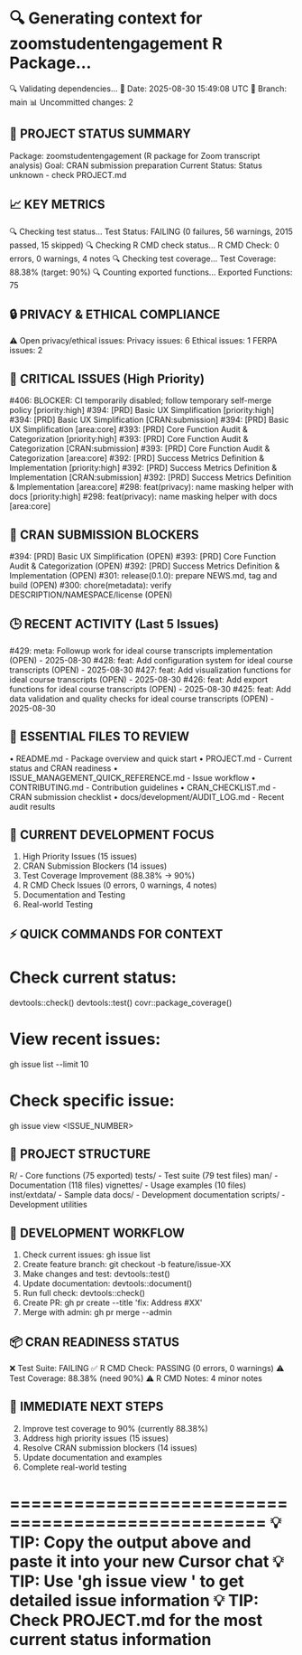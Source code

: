 🔍 Generating context for zoomstudentengagement R Package...
==================================================
🔍 Validating dependencies...
📅 Date: 2025-08-30 15:49:08 UTC
🌿 Branch: main
📊 Uncommitted changes: 2

🎯 PROJECT STATUS SUMMARY
------------------------
Package: zoomstudentengagement (R package for Zoom transcript analysis)
Goal: CRAN submission preparation
Current Status: Status unknown - check PROJECT.md

📈 KEY METRICS
-------------
🔍 Checking test status...
Test Status: FAILING (0 failures, 56 warnings, 2015 passed, 15 skipped)
🔍 Checking R CMD check status...
R CMD Check: 0 errors, 0 warnings, 4 notes
🔍 Checking test coverage...
Test Coverage: 88.38% (target: 90%)
🔍 Counting exported functions...
Exported Functions: 75

🔒 PRIVACY & ETHICAL COMPLIANCE
-----------------------------
⚠️  Open privacy/ethical issues:
   Privacy issues: 6
   Ethical issues: 1
   FERPA issues: 2

🚨 CRITICAL ISSUES (High Priority)
--------------------------------
#406: BLOCKER: CI temporarily disabled; follow temporary self-merge policy [priority:high]
#394: [PRD] Basic UX Simplification [priority:high]
#394: [PRD] Basic UX Simplification [CRAN:submission]
#394: [PRD] Basic UX Simplification [area:core]
#393: [PRD] Core Function Audit & Categorization [priority:high]
#393: [PRD] Core Function Audit & Categorization [CRAN:submission]
#393: [PRD] Core Function Audit & Categorization [area:core]
#392: [PRD] Success Metrics Definition & Implementation [priority:high]
#392: [PRD] Success Metrics Definition & Implementation [CRAN:submission]
#392: [PRD] Success Metrics Definition & Implementation [area:core]
#298: feat(privacy): name masking helper with docs [priority:high]
#298: feat(privacy): name masking helper with docs [area:core]

🎯 CRAN SUBMISSION BLOCKERS
--------------------------
#394: [PRD] Basic UX Simplification (OPEN)
#393: [PRD] Core Function Audit & Categorization (OPEN)
#392: [PRD] Success Metrics Definition & Implementation (OPEN)
#301: release(0.1.0): prepare NEWS.md, tag and build (OPEN)
#300: chore(metadata): verify DESCRIPTION/NAMESPACE/license (OPEN)

🕒 RECENT ACTIVITY (Last 5 Issues)
--------------------------------
#429: meta: Followup work for ideal course transcripts implementation (OPEN) - 2025-08-30
#428: feat: Add configuration system for ideal course transcripts (OPEN) - 2025-08-30
#427: feat: Add visualization functions for ideal course transcripts (OPEN) - 2025-08-30
#426: feat: Add export functions for ideal course transcripts (OPEN) - 2025-08-30
#425: feat: Add data validation and quality checks for ideal course transcripts (OPEN) - 2025-08-30

📁 ESSENTIAL FILES TO REVIEW
---------------------------
• README.md - Package overview and quick start
• PROJECT.md - Current status and CRAN readiness
• ISSUE_MANAGEMENT_QUICK_REFERENCE.md - Issue workflow
• CONTRIBUTING.md - Contribution guidelines
• CRAN_CHECKLIST.md - CRAN submission checklist
• docs/development/AUDIT_LOG.md - Recent audit results

🎯 CURRENT DEVELOPMENT FOCUS
---------------------------
1. High Priority Issues (15 issues)
2. CRAN Submission Blockers (14 issues)
3. Test Coverage Improvement (88.38% → 90%)
4. R CMD Check Issues (0 errors, 0 warnings, 4 notes)
5. Documentation and Testing
6. Real-world Testing

⚡ QUICK COMMANDS FOR CONTEXT
---------------------------
# Check current status:
devtools::check()
devtools::test()
covr::package_coverage()

# View recent issues:
gh issue list --limit 10

# Check specific issue:
gh issue view <ISSUE_NUMBER>

📂 PROJECT STRUCTURE
-------------------
R/ - Core functions (75 exported)
tests/ - Test suite (79 test files)
man/ - Documentation (118 files)
vignettes/ - Usage examples (10 files)
inst/extdata/ - Sample data
docs/ - Development documentation
scripts/ - Development utilities

🔄 DEVELOPMENT WORKFLOW
---------------------
1. Check current issues: gh issue list
2. Create feature branch: git checkout -b feature/issue-XX
3. Make changes and test: devtools::test()
4. Update documentation: devtools::document()
5. Run full check: devtools::check()
6. Create PR: gh pr create --title 'fix: Address #XX'
7. Merge with admin: gh pr merge --admin

📦 CRAN READINESS STATUS
----------------------
❌ Test Suite: FAILING
✅ R CMD Check: PASSING (0 errors, 0 warnings)
⚠️  Test Coverage: 88.38% (need 90%)
⚠️  R CMD Notes: 4 minor notes

🎯 IMMEDIATE NEXT STEPS
---------------------
2. Improve test coverage to 90% (currently 88.38%)
3. Address high priority issues (15 issues)
4. Resolve CRAN submission blockers (14 issues)
5. Update documentation and examples
6. Complete real-world testing

==================================================
💡 TIP: Copy the output above and paste it into your new Cursor chat
💡 TIP: Use 'gh issue view <NUMBER>' to get detailed issue information
💡 TIP: Check PROJECT.md for the most current status information
==================================================
